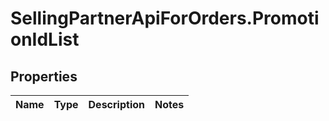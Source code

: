 # SellingPartnerApiForOrders.PromotionIdList

## Properties
Name | Type | Description | Notes
------------ | ------------- | ------------- | -------------
